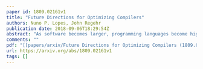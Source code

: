 ```yaml
---
paper id: 1809.02161v1
title: "Future Directions for Optimizing Compilers"
authors: Nuno P. Lopes, John Regehr
publication date: 2018-09-06T18:29:54Z
abstract: "As software becomes larger, programming languages become higher-level, and processors continue to fail to be clocked faster, we'll increasingly require compilers to reduce code bloat, eliminate abstraction penalties, and exploit interesting instruction sets. At the same time, compiler execution time must not increase too much and also compilers should never produce the wrong output. This paper examines the problem of making optimizing compilers faster, less buggy, and more capable of generating high-quality output."
comments: ""
pdf: "[[papers/arxiv/Future Directions for Optimizing Compilers (1809.02161v1).pdf]]"
url: https://arxiv.org/abs/1809.02161v1
tags: []
---
```

